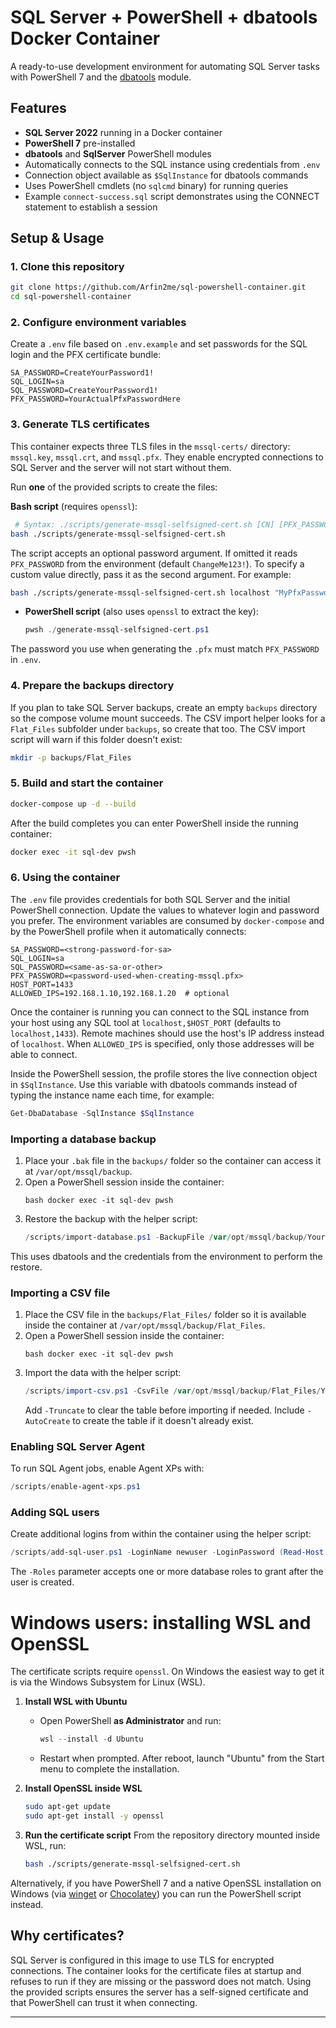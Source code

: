 # SQL Server + PowerShell + dbatools Docker Container

A ready-to-use development environment for automating SQL Server tasks with PowerShell 7 and the [dbatools](https://dbatools.io/) module.

## Features

- **SQL Server 2022** running in a Docker container
- **PowerShell 7** pre-installed
- **dbatools** and **SqlServer** PowerShell modules
- Automatically connects to the SQL instance using credentials from `.env`
- Connection object available as `$SqlInstance` for dbatools commands
- Uses PowerShell cmdlets (no `sqlcmd` binary) for running queries
- Example `connect-success.sql` script demonstrates using the CONNECT statement
  to establish a session
  
## Setup & Usage

### 1. Clone this repository

```bash
git clone https://github.com/Arfin2me/sql-powershell-container.git
cd sql-powershell-container
```

### 2. Configure environment variables

Create a `.env` file based on `.env.example` and set passwords for the SQL login and the PFX certificate bundle:

```
SA_PASSWORD=CreateYourPassword1!
SQL_LOGIN=sa
SQL_PASSWORD=CreateYourPassword1!
PFX_PASSWORD=YourActualPfxPasswordHere
```

### 3. Generate TLS certificates

This container expects three TLS files in the `mssql-certs/` directory: `mssql.key`, `mssql.crt`, and `mssql.pfx`. They enable encrypted connections to SQL Server and the server will not start without them.

Run **one** of the provided scripts to create the files:

**Bash script** (requires `openssl`):
  ```bash
   # Syntax: ./scripts/generate-mssql-selfsigned-cert.sh [CN] [PFX_PASSWORD]
  bash ./scripts/generate-mssql-selfsigned-cert.sh
  ```
  The script accepts an optional password argument. If omitted it reads `PFX_PASSWORD` from the environment (default `ChangeMe123!`). To specify a custom value directly, pass it as the second argument. For example:
  ```bash
  bash ./scripts/generate-mssql-selfsigned-cert.sh localhost "MyPfxPassword!"
  ```
  
- **PowerShell script** (also uses `openssl` to extract the key):
  ```powershell
  pwsh ./generate-mssql-selfsigned-cert.ps1
  ```

The password you use when generating the `.pfx` must match `PFX_PASSWORD` in `.env`.

### 4. Prepare the backups directory

If you plan to take SQL Server backups, create an empty `backups` directory so the compose volume mount succeeds. The CSV import helper looks for a `Flat_Files` subfolder under `backups`, so create that too. The CSV import script will warn if this folder doesn't exist:

```bash
mkdir -p backups/Flat_Files
```

### 5. Build and start the container

```bash
docker-compose up -d --build
```

After the build completes you can enter PowerShell inside the running container:

```bash
docker exec -it sql-dev pwsh
```

### 6. Using the container

The `.env` file provides credentials for both SQL Server and the initial
PowerShell connection. Update the values to whatever login and password you
prefer. The environment variables are consumed by `docker-compose` and by the
PowerShell profile when it automatically connects:

```
SA_PASSWORD=<strong-password-for-sa>
SQL_LOGIN=sa
SQL_PASSWORD=<same-as-sa-or-other>
PFX_PASSWORD=<password-used-when-creating-mssql.pfx>
HOST_PORT=1433
ALLOWED_IPS=192.168.1.10,192.168.1.20  # optional
```

Once the container is running you can connect to the SQL instance from your host
using any SQL tool at `localhost,$HOST_PORT` (defaults to `localhost,1433`).
Remote machines should use the host's IP address instead of `localhost`.
When `ALLOWED_IPS` is specified, only those addresses will be able to connect.

Inside the PowerShell session, the profile stores the live connection object in
`$SqlInstance`. Use this variable with dbatools commands instead of typing the
instance name each time, for example:

```powershell
Get-DbaDatabase -SqlInstance $SqlInstance
```

### Importing a database backup

1. Place your `.bak` file in the `backups/` folder so the container can access it at `/var/opt/mssql/backup`.
2. Open a PowerShell session inside the container:
   ```
   bash docker exec -it sql-dev pwsh
   ```
3. Restore the backup with the helper script:
   ```powershell
   /scripts/import-database.ps1 -BackupFile /var/opt/mssql/backup/YourDatabase.bak -WithReplace

This uses dbatools and the credentials from the environment to perform the restore.

### Importing a CSV file

1. Place the CSV file in the `backups/Flat_Files/` folder so it is available inside the container at `/var/opt/mssql/backup/Flat_Files`.
2. Open a PowerShell session inside the container:
   ```
   bash docker exec -it sql-dev pwsh
   ```
3. Import the data with the helper script:
   ```powershell
   /scripts/import-csv.ps1 -CsvFile /var/opt/mssql/backup/Flat_Files/YourData.csv -Database MyDb -Table MyTable
   ```
   Add `-Truncate` to clear the table before importing if needed. Include `-AutoCreate` to create the table if it doesn't already exist.
   
### Enabling SQL Server Agent

To run SQL Agent jobs, enable Agent XPs with:

```powershell
/scripts/enable-agent-xps.ps1
```

### Adding SQL users

Create additional logins from within the container using the helper script:

```powershell
/scripts/add-sql-user.ps1 -LoginName newuser -LoginPassword (Read-Host "Enter password" -AsSecureString) -Database MyDb -Roles db_datareader
```

The `-Roles` parameter accepts one or more database roles to grant after the user is created.

# Windows users: installing WSL and OpenSSL

The certificate scripts require `openssl`. On Windows the easiest way to get it is via the Windows Subsystem for Linux (WSL).

1. **Install WSL with Ubuntu**
   - Open PowerShell **as Administrator** and run:
     ```powershell
     wsl --install -d Ubuntu
     ```
   - Restart when prompted. After reboot, launch "Ubuntu" from the Start menu to complete the installation.

2. **Install OpenSSL inside WSL**
   ```bash
   sudo apt-get update
   sudo apt-get install -y openssl
   ```

3. **Run the certificate script**
   From the repository directory mounted inside WSL, run:
   ```bash
   bash ./scripts/generate-mssql-selfsigned-cert.sh
   ```

Alternatively, if you have PowerShell 7 and a native OpenSSL installation on Windows (via [winget](https://learn.microsoft.com/windows/package-manager/winget/) or [Chocolatey](https://chocolatey.org/)) you can run the PowerShell script instead.

## Why certificates?

SQL Server is configured in this image to use TLS for encrypted connections. The container looks for the certificate files at startup and refuses to run if they are missing or the password does not match. Using the provided scripts ensures the server has a self-signed certificate and that PowerShell can trust it when connecting.

---
